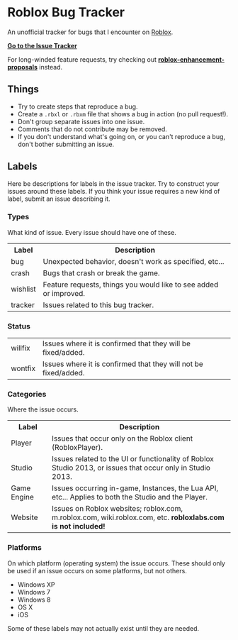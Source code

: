 # Roblox Bug Tracker

An unofficial tracker for bugs that I encounter on [Roblox](www.roblox.com).

**[Go to the Issue Tracker](https://github.com/Anaminus/roblox-bug-tracker/issues)**

For long-winded feature requests, try checking out **[roblox-enhancement-
proposals](https://github.com/RobloxLabs/roblox-enhancement-proposals)**
instead.

## Things

- Try to create steps that reproduce a bug.
- Create a `.rbxl` or `.rbxm` file that shows a bug in action (no pull
  request!).
- Don't group separate issues into one issue.
- Comments that do not contribute may be removed.
- If you don't understand what's going on, or you can't reproduce a bug, don't
  bother submitting an issue.

## Labels

Here be descriptions for labels in the issue tracker. Try to construct your
issues around these labels. If you think your issue requires a new kind of
label, submit an issue describing it.

### Types

What kind of issue. Every issue should have one of these.

<table>
<tr><th>Label</th><th>Description</th></tr>
<tr><td> bug </td><td>Unexpected behavior, doesn't work as specified, etc...</td></tr>
<tr><td> crash </td><td>Bugs that crash or break the game.</td></tr>
<tr><td> wishlist </td><td>Feature requests, things you would like to see added or improved.</td></tr>
<tr><td> tracker </td><td>Issues related to this bug tracker.</td></tr>
</table>

### Status

<table>
<tr><td> willfix </td><td>Issues where it is confirmed that they will be fixed/added.</td></tr>
<tr><td> wontfix </td><td>Issues where it is confirmed that they will not be fixed/added.</td></tr>
</table>

### Categories

Where the issue occurs.
<table>
<tr><th>Label</th><th>Description</th></tr>
<tr><td> Player </td><td>Issues that occur only on the Roblox client (RobloxPlayer).</td></tr>
<tr><td> Studio </td><td>Issues related to the UI or functionality of Roblox Studio 2013, or issues that occur only in Studio 2013.</td></tr>
<tr><td> Game Engine </td><td>Issues occurring in-game, Instances, the Lua API, etc... Applies to both the Studio and the Player.</td></tr>
<tr><td> Website </td><td>Issues on Roblox websites; roblox.com, m.roblox.com, wiki.roblox.com, etc. <b>robloxlabs.com is not included!</b></td></tr>
</table>

### Platforms

On which platform (operating system) the issue occurs. These should only be
used if an issue occurs on some platforms, but not others.

- Windows XP
- Windows 7
- Windows 8
- OS X
- iOS

Some of these labels may not actually exist until they are needed.
